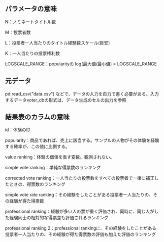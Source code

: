 ##  パラメータの意味
N：ノミネートタイトル数

M：投票者数

L：投票者一人当たりのタイトル経験数スケール(目安)

K：一人当たりの投票権利数

LOGSCALE_RANGE：popularityの log(最大値/最小値) = LOGSCALE_RANGE

##  元データ
pd.read_csv("data.csv")
などで、データの入力を自力で書く必要がある。入力するデータvoter_dbの形式は、データ生成のセルの出力を参照


##  結果表のカラムの意味
id：体験のID

popularity：商品であれば、売上に該当する。サンプルの人物がその体験を経験する確率が、この値に比例する。

value ranking：体験の価値を表す変数。観測されない。

simple vote ranking：単純な得票数のランキング

corrected vote ranking：一人当たりの投票数をすべての投票者で一律に補正したときの、得票数のランキング

simple vote rate ranking：その経験をしたことがある投票者一人当たりの、その経験が得た得票数

professional ranking：経験が多い人の票が重く評価され、同時に、同じ人がした経験同士の相対的な得票差も評価されるランキング

professional ranking 2：professional rankingに、その経験をしたことがある投票者一人当たりの、その経験が得た得票数の評価も加えた評価のランキング
